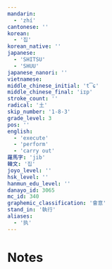 ```yaml
---
mandarin:
  - 'zhí'
cantonese: ''
korean:
  - '집'
korean_native: ''
japanese:
  - 'SHITSU'
  - 'SHUU'
japanese_nanori: ''
vietnamese:
middle_chinese_initial: 't͡ɕ'
middle_chinese_final: 'iɪp'
stroke_count: ''
radical: '土'
skip_number: '1-8-3'
grade_level: 3
pos: ''
english:
  - 'execute'
  - 'perform'
  - 'carry out'
羅馬字: 'jib'
韓文: '집'
joyo_level: ''
hsk_level: ''
hanmun_edu_level: ''
danayo_id: 3065
mc_id: 340
graphemic_classification: '會意'
stand_in: '執行'
aliases:
  - '执'
---
```


# Notes
